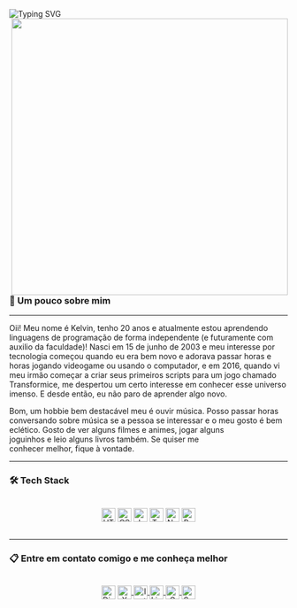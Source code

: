 <div>

<img src="https://readme-typing-svg.demolab.com?font=Press+Start+2P&size=16&duration=4000&pause=500&color=7D13F7&width=500&height=50&lines=Hey%2C+guarde+isso+com+voc%C3%AA+%F0%9F%8C%B9;Bem+vindo(a)+ao+meu+perfil!;Eu+me+chamo+Kelvin;Sou+um+constante+aprendiz;Conhe%C3%A7a+os+meus+projetos+abaixo;E+obrigado+por+me+apoiar+%3C3" alt="Typing SVG" align="left"/>

<img src="https://i.ibb.co/4t4vkNg/f5fs-N0dss.png" width="500px" align="right"/>
</div>

<br><br>

<p align="left">

<h3>👋 Um pouco sobre mim</h3>

<hr>

  Oii! Meu nome é Kelvin, tenho 20 anos e atualmente estou aprendendo linguagens de programação de forma independente (e futuramente com auxilio da faculdade)! Nasci em 15 de junho de 2003 e meu interesse por tecnologia começou quando eu era bem novo e adorava passar horas e horas jogando videogame ou usando o computador, e em 2016, quando vi meu irmão começar a criar seus primeiros scripts para um jogo chamado Transformice, me despertou um certo interesse em conhecer esse universo imenso. E desde então, eu não paro de aprender algo novo.

  Bom, um hobbie bem destacável meu é ouvir música. Posso passar horas conversando sobre música se a pessoa se interessar e o meu gosto é bem eclético. Gosto de ver alguns filmes e animes, jogar alguns <br> joguinhos e leio alguns livros também. Se quiser me <br> conhecer melhor, fique à vontade.
</p>

<hr>

<h3>🛠 Tech Stack</h3>

<div align="center" valign="top"><br>
  <img align="center" alt="HTML" height="25" src="https://img.shields.io/badge/HTML-05122A?style=flat&logo=html5">
  <img align="center" alt="CSS" height="25" src="https://img.shields.io/badge/CSS-05122A?style=flat&logo=css3">
  <img align="center" alt="JavaScript" height="25" src="https://img.shields.io/badge/JavaScript-05122A?style=flat&logo=javascript">
  <img align="center" alt="TypeScript" height="25" src="https://img.shields.io/badge/TypeScript-05122A?style=flat&logo=typescript">
  <img align="center" alt="NodeJS" height="25" src="https://img.shields.io/badge/NodeJS-05122A?style=flat&logo=node.js">
  <img align="center" alt="ReactJS" height="25" src="https://img.shields.io/badge/ReactJS-05122A?style=flat&logo=react">
</div><br>

<hr>
<h3>📋 Entre em contato comigo e me conheça melhor </h3>

<div align="center" valign="top"><br>
 <a href="https://discord.com/@hykertz" target="_blank"> <img align="center" alt="Discord" height="25" src="https://img.shields.io/badge/@hykertz-05122A?style=flat&logo=discord"></a>
 <a href="https://twitter.com/hykertz" target="_blank"> <img align="center" alt="X" height="25" src="https://img.shields.io/badge/@hykertz-05122A?style=flat&logo=x">
 <a href="https://instagram.com/cn.kelvinn" target="_blank"> <img align="center" alt="Instagram" height="25" src="https://img.shields.io/badge/@cn.kelvinn-05122A?style=flat&logo=instagram">
 <a href="https://www.linkedin.com/in/cnkelvin/" target="_blank"> <img align="center" alt="LinkedIn" height="25" src="https://img.shields.io/badge/cnkelvin-05122A?style=flat&logo=linkedin">
 <a href="mailto:contato.kelvinnielson@gmail.com" target="_blank"> <img align="center" alt="Gmail" height="25" src="https://img.shields.io/badge/Gmail-05122A?style=flat&logo=gmail">
 <a href="https://open.spotify.com/user/r278hwy2icmfeguo1zfr1w2ki" target="_blank"> <img align="center" alt="Spotify" height="25" src="https://img.shields.io/badge/Spotify-05122A?style=flat&logo=spotify">
</div><br>

